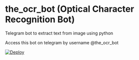 # the_ocr_bot (Optical Character Recognition Bot)
Telegram bot to extract text from image using python

Access this bot on telegram by username @the_ocr_bot




[![Deploy](https://www.herokucdn.com/deploy/button.svg)](https://heroku.com/deploy)
